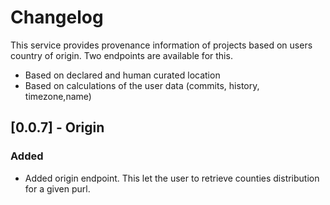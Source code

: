 # Changelog

This service provides provenance information of projects based on users country of origin.
Two endpoints are available for this.
- Based on declared and human curated location
- Based on calculations of the user data (commits, history, timezone,name)

## [0.0.7] - Origin
### Added
- Added origin endpoint. This let the user to retrieve counties distribution for a given purl.